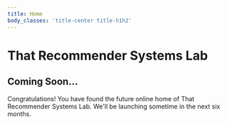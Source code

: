 ```yaml
---
title: Home
body_classes: 'title-center title-h1h2'
---
```


# That Recommender Systems Lab
## Coming Soon...

Congratulations! You have found the future online home of That Recommender Systems Lab. We'll be launching sometime in the next six months.

